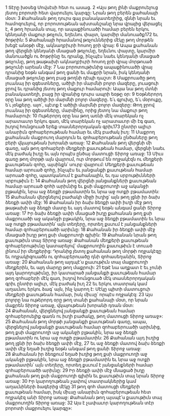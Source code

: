 1 Տէրը խօսեց Մովսէսի հետ ու ասաց. 2 «Այս թող լինի մաքրուելուց յետոյ բորոտի հետ վարուելու կարգը: Նրան թող բերեն քահանայի մօտ: 3 Քահանան թող դուրս գայ բանակատեղիից, զննի նրան եւ համոզուելով, որ բորոտութեան ախտանշանը նրա վրայից վերացել է, 4 թող հրաման տայ, որ ապաքինուածի համար բերեն երկու կենդանի մաքուր թռչուն, եղեւնու փայտ, կարմիր մանուածք172 եւ ծոթրին: 5 Քահանայի հրամանով թռչուններից մէկը թող մորթեն խեցէ անօթի մէջ, ակնաղբիւրի հոսող ջրի վրայ: 6 Ապա քահանան թող վերցնի կենդանի մնացած թռչունը, եղեւնու փայտը, կարմիր մանուածքն ու ծոթրինը եւ դրանք, ինչպէս նաեւ կենդանի մնացած թռչունը, թող թաթախի ակնաղբիւրի հոսող ջրի վրայ մորթուած թռչունի արեան մէջ: 7 Նա բորոտութիւնից ապաքինուածի վրայ դրանից եօթն անգամ թող ցանի եւ մաքրի նրան, իսկ կենդանի մնացած թռչունը թող բաց թողնի դէպի դաշտ: 8 Մաքրուածը թող լուանայ իր զգեստները, ածիլի իր մարմնի բոլոր մազերը, լուացուի ջրով եւ դրանից յետոյ թող մաքուր համարուի: Ապա նա թող մտնի բանակատեղի, բայց իր վրանից դուրս ապրի եօթը օր: 9 Եօթներորդ օրը նա թող ածիլի իր մարմնի բոլոր մազերը. ե՛ւ գլուխը, ե՛ւ մօրուքը, ե՛ւ յօնքերը. այո՛, պէտք է ածիլի մարմնի բոլոր մազերը: Թող ջրով լուանայ իր զգեստները, մարմինը, որից յետոյ նա մաքուր թող համարուի:
10 Ութերորդ օրը նա թող առնի մէկ տարեկան ոչ արատաւոր երկու գառ, մէկ տարեկան ոչ արատաւոր մի էգ գառ, իւղով հունցուած երեք տասներորդական գրիւ173 ընտիր ալիւր անարիւն զոհաբերութեան համար եւ մէկ բաժակ իւղ: 11 Մաքրող քահանան մաքրուող մարդուն եւ զոհաբերութեան ընծաները թող բերի վկայութեան խորանի առաջ: 12 Քահանան թող վերցնի մի գառը, այն թող զոհաբերի մեղքերի քաւութեան համար, վերցնի նաեւ մէկ բաժակ իւղը եւ այն որպէս ընծայ մատուցի Տիրոջ առաջ: 13 Միւս գառը թող մորթի այն վայրում, ուր մորթում են ողջակէզն ու մեղքերի քաւութեան զոհը, այսինքն՝ սուրբ վայրում: Մեղքերի քաւութեան համար արուած զոհը, ինչպէս եւ յանցանքի քաւութեան համար արուած զոհը, պատկանում է քահանային, եւ դա սրբութիւնների սրբութիւն է: 14 Քահանան թող վերցնի յանցանքների քաւութեան համար արուած զոհի արիւնից եւ քսի մաքրուողի աջ ականջի բլթակին, նրա աջ ձեռքի բթամատին եւ նրա աջ ոտքի բթամատին: 15 Քահանան վերցնելով բաժակի միջի իւղից՝ այն թող լցնի իր ձախ ձեռքի ափի մէջ: 16 Քահանան իր ձախ ձեռքի ափի իւղի մէջ թող թաթախի աջ ձեռքի մատը եւ այդ մատով եօթն անգամ ցանի Տիրոջ առաջ: 17 Իր ձախ ձեռքի ափի մնացած իւղը քահանան թող քսի մաքրուածի աջ ականջի բլթակին, նրա աջ ձեռքի բթամատին եւ նրա աջ ոտքի բթամատին՝ այն տեղերը, որտեղ քսւում է յանցանքների համար զոհաբերուածի արիւնը: 18 Քահանան իր ձեռքի ափի մէջ մնացած իւղը թող քսի մաքրուողի գլխին: 19 Քահանան նրան թող քաւութիւն տայ Տիրոջ առաջ: Քահանան մեղքերի քաւութեան զոհաբերութիւնը կատարելով՝ մաքրուողին քաւութիւն է տուած լինում իր մեղքերից: Դրանից յետոյ քահանան թող մորթի ողջակէզը եւ ողջակիզուածն ու զոհաբերուածը դնի զոհասեղանին, Տիրոջ առաջ: 20 Քահանան թող այդպէ՛ս քաւութիւն տայ մաքրուողի մեղքերին, եւ այդ մարդը թող մաքրուի:
21 Եթէ նա աղքատ է եւ չունի այդ կարողութիւնը, իր կատարած յանցանքի քաւութեան համար թող զոհաբերի մէկ գառ, իւղով հունցուած մէկ տասներորդական գրիւ ընտիր ալիւր, մէկ բաժակ իւղ 22 եւ երկու տատրակ կամ աղաւնու երկու ձագ՝ այն, ինչ կարող է: Մէկը պիտի մատուցուի մեղքերի քաւութեան համար, իսկ միւսը՝ որպէս ողջակէզ: 23 Այս բոլորը նա ութերորդ օրը թող տանի քահանայի մօտ, որ նրան մաքրեն Տիրոջ առաջ, վկայութեան խորանի դռան մօտ: 24 Քահանան, վերցնելով յանցանքի քաւութեան համար զոհաբերուելիք գառն ու իւղի բաժակը, թող մատուցի Տիրոջ առաջ»: 25 Քահանան թող մորթի յանցանքի քաւութեան գառը, ապա, վերցնելով յանցանքի քաւութեան համար զոհաբերուածի արիւնից, թող քսի մաքրուողի աջ ականջի բլթակին, նրա աջ ձեռքի բթամատին ու նրա աջ ոտքի բթամատին: 26 Քահանան այդ իւղից թող լցնի իր ձախ ձեռքի ափի մէջ, 27 եւ աջ ձեռքի մատով ձախ ձեռքի ափի մէջ եղած իւղից եօթն անգամ թող ցանի Տիրոջ առաջ: 28 Քահանան իր ձեռքում եղած իւղից թող քսի մաքրուողի աջ ականջի բլթակին, նրա աջ ձեռքի բթամատին եւ նրա աջ ոտքի բթամատին՝ այն տեղերը, որտեղ քսւում է յանցանքների համար զոհաբերուածի արիւնը: 29 Իր ձեռքի ափի մէջ մնացած իւղը քահանան թող քսի մաքրուողի գլխին եւ քաւութիւն տայ նրան Տիրոջ առաջ: 30 Իր կարողութեան չափով տատրակներից կամ աղաւնիների ձագերից մէկը 31 թող զոհ մատուցի մեղքերի քաւութեան համար, իսկ միւսը անարիւն զոհաբերութեան հետ ողջակէզ անի Տիրոջ առաջ: Քահանան թող այսպէ՛ս քաւութիւն տայ մաքրուողին Տիրոջ առաջ: 32 Այս է չափաւոր կարողութեան տէր բորոտի մաքրուելու կարգը»:
